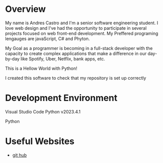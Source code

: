 # Overview

My name is Andres Castro and I'm a senior software engineering student. 
I love web design and I've had the opportunity to participate in several projects focused on web front-end development. My Preffered programing lengauges are javaScript, C# and Phyton. 

My Goal as a programmer is becoming in a full-stack developer with the capacity to create complex applications that make a difference in our day-by-day like Spotify, Uber, Netflix, bank apps, etc. 

This is a Hellow World with Python!

I created this software to check that my repository  is set up correctly


# Development Environment

Visual Studio Code Python v2023.4.1

Python

# Useful Websites
* [git hub](https://docs.github.com/en/repositories/creating-and-managing-repositories/cloning-a-repository)
